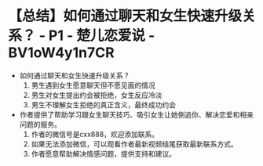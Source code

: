 # 【总结】如何通过聊天和女生快速升级关系？ - P1 - 楚儿恋爱说 - BV1oW4y1n7CR

-   如何通过聊天和女生快速升级关系？
    1.  男生遇到女生愿意聊天但不愿见面的情况
    2.  男生对女生提出约会被拒绝，女生反应冷淡
    3.  男生不理解女生拒绝的真正含义，最终成功约会
-   作者提供了帮助学习跟女生聊天技巧、吸引女生让她倒追你、解决恋爱和相亲问题的服务。
    1.  作者的微信号是cxx888，欢迎添加联系。
    2.  如果无法添加微信，可以观看作者最新视频结尾获取最新联系方式。
    3.  作者愿意帮助解决情感问题，提供支持和建议。